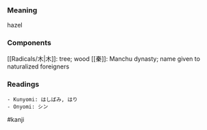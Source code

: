 ### Meaning

hazel

### Components

[[Radicals/木|木]]: tree; wood [[秦]]: Manchu dynasty; name given to naturalized foreigners

### Readings

```
- Kunyomi: はしばみ, はり
- Onyomi: シン
```

#kanji